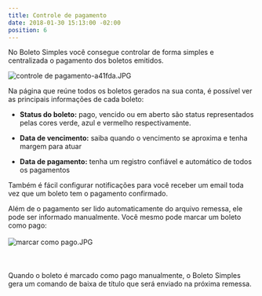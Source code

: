 ```yaml
---
title: Controle de pagamento
date: 2018-01-30 15:13:00 -02:00
position: 6
---
```


No Boleto Simples você consegue controlar de forma simples e centralizada o pagamento dos boletos emitidos.

![controle de pagamento-a41fda.JPG](/uploads/controle%20de%20pagamento-a41fda.JPG)

Na página que reúne todos os boletos gerados na sua conta, é possível ver as principais informações de cada boleto:

* **Status do boleto:** pago, vencido ou em aberto são status representados pelas cores verde, azul e vermelho respectivamente.

* **Data de vencimento:** saiba quando o vencimento se aproxima e tenha margem para atuar

* **Data de pagamento:** tenha um registro confiável e automático de todos os pagamentos

Também é fácil configurar notificações para você receber um email toda vez que um boleto tem o pagamento confirmado.

Além de o pagamento ser lido automaticamente do arquivo remessa, ele pode ser informado manualmente. Você mesmo pode marcar um boleto como pago:\
\
![marcar como pago.JPG](/uploads/marcar%20como%20pago.JPG)\
\
\
\
Quando o boleto é marcado como pago manualmente, o Boleto Simples gera um comando de baixa de título que será enviado na próxima remessa.